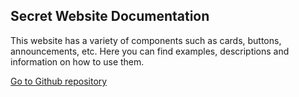 <type title="hero">

## Secret Website Documentation
  
</type>

<type title="Content">

This website has a variety of components such as cards, buttons, announcements, etc. Here you can find examples, descriptions and information on how to use them.

[Go to Github repository](https://github.com/SecretFoundation/SecretWebsite)

</type>